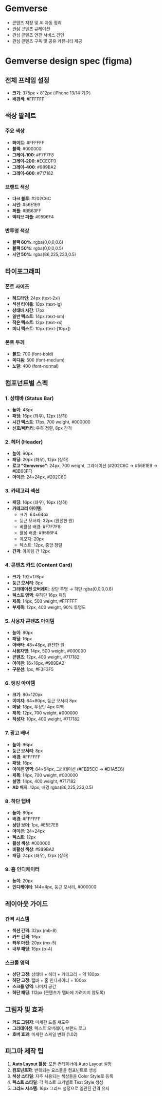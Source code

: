 # Gemverse
- 콘텐츠 저장 및 AI 자동 정리
- 관심 콘텐츠 큐레이션
- 관심 콘텐츠 연관 서비스 견인
- 관심 콘텐츠 구독 및 공유 커뮤니티 제공

# Gemverse design spec (figma)

## 전체 프레임 설정
- **크기**: 375px × 812px (iPhone 13/14 기준)
- **배경색**: #FFFFFF

## 색상 팔레트

### 주요 색상
- **화이트**: #FFFFFF
- **블랙**: #000000
- **그레이-100**: #F7F7F8
- **그레이-200**: #ECECF0
- **그레이-400**: #989BA2
- **그레이-600**: #717182

### 브랜드 색상
- **다크 블루**: #202C6C
- **시안**: #56E1E9
- **퍼플**: #BB63FF
- **액티브 퍼플**: #9596F4

### 반투명 색상
- **블랙 60%**: rgba(0,0,0,0.6)
- **블랙 50%**: rgba(0,0,0,0.5)
- **시안 50%**: rgba(86,225,233,0.5)

## 타이포그래피

### 폰트 사이즈
- **헤드라인**: 24px (text-2xl)
- **섹션 타이틀**: 18px (text-lg)
- **상태바 시간**: 17px
- **일반 텍스트**: 14px (text-sm)
- **작은 텍스트**: 12px (text-xs)
- **미니 텍스트**: 10px (text-[10px])

### 폰트 두께
- **볼드**: 700 (font-bold)
- **미디움**: 500 (font-medium)
- **노말**: 400 (font-normal)

## 컴포넌트별 스펙

### 1. 상태바 (Status Bar)
- **높이**: 48px
- **패딩**: 16px (좌우), 12px (상하)
- **시간 텍스트**: 17px, 700 weight, #000000
- **신호/배터리**: 우측 정렬, 8px 간격

### 2. 헤더 (Header)
- **높이**: 60px
- **패딩**: 20px (좌우), 12px (상하)
- **로고 "Gemverse"**: 24px, 700 weight, 그라데이션 (#202C6C → #56E1E9 → #BB63FF)
- **아이콘**: 24×24px, #202C6C

### 3. 카테고리 섹션
- **패딩**: 16px (좌우), 16px (상하)
- **카테고리 아이템**:
  - 크기: 64×64px
  - 둥근 모서리: 32px (완전한 원)
  - 비활성 배경: #F7F7F8
  - 활성 배경: #9596F4
  - 이모지: 20px
  - 텍스트: 12px, 중앙 정렬
- **간격**: 아이템 간 12px

### 4. 콘텐츠 카드 (Content Card)
- **크기**: 192×176px
- **둥근 모서리**: 8px
- **그라데이션 오버레이**: 상단 투명 → 하단 rgba(0,0,0,0.6)
- **텍스트 영역**: 우하단 16px 패딩
- **제목**: 14px, 500 weight, #FFFFFF
- **부제목**: 12px, 400 weight, 90% 투명도

### 5. 사용자 콘텐츠 아이템
- **높이**: 80px
- **패딩**: 16px
- **아바타**: 48×48px, 완전한 원
- **사용자명**: 14px, 500 weight, #000000
- **콘텐츠**: 12px, 400 weight, #717182
- **아이콘**: 16×16px, #989BA2
- **구분선**: 1px, #F3F3F5

### 6. 랭킹 아이템
- **크기**: 80×120px
- **이미지**: 64×80px, 둥근 모서리 8px
- **메달**: 18px, 우상단 4px 여백
- **제목**: 12px, 700 weight, #000000
- **작성자**: 10px, 400 weight, #717182

### 7. 광고 배너
- **높이**: 96px
- **둥근 모서리**: 8px
- **배경**: #FFFFFF
- **패딩**: 16px
- **아이콘 영역**: 64×64px, 그라데이션 (#FBB5CC → #D1A5E6)
- **제목**: 14px, 700 weight, #000000
- **설명**: 14px, 400 weight, #717182
- **AD 배지**: 12px, 배경 rgba(86,225,233,0.5)

### 8. 하단 탭바
- **높이**: 80px
- **배경**: #FFFFFF
- **상단 보더**: 1px, #E5E7EB
- **아이콘**: 24×24px
- **텍스트**: 12px
- **활성 색상**: #000000
- **비활성 색상**: #989BA2
- **패딩**: 24px (좌우), 12px (상하)

### 9. 홈 인디케이터
- **높이**: 20px
- **인디케이터**: 144×4px, 둥근 모서리, #000000

## 레이아웃 가이드

### 간격 시스템
- **섹션 간격**: 32px (mb-8)
- **카드 간격**: 16px
- **좌우 마진**: 20px (mx-5)
- **내부 패딩**: 16px (p-4)

### 스크롤 영역
- **상단 고정**: 상태바 + 헤더 + 카테고리 = 약 180px
- **하단 고정**: 탭바 + 홈 인디케이터 = 100px
- **스크롤 영역**: 나머지 공간
- **하단 패딩**: 112px (콘텐츠가 탭바에 가려지지 않도록)

## 그림자 및 효과
- **카드 그림자**: 미세한 드롭 섀도우
- **그라데이션**: 텍스트 오버레이, 브랜드 로고
- **호버 효과**: 미세한 스케일 변화 (1.02)

## 피그마 제작 팁

1. **Auto Layout 활용**: 모든 컨테이너에 Auto Layout 설정
2. **컴포넌트화**: 반복되는 요소들을 컴포넌트로 생성
3. **색상 스타일**: 자주 사용되는 색상들을 Color Style로 등록
4. **텍스트 스타일**: 각 텍스트 크기별로 Text Style 생성
5. **그리드 시스템**: 16px 그리드 설정으로 일관된 간격 유지